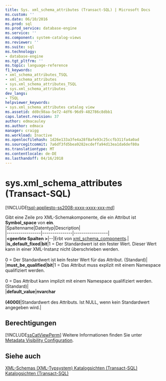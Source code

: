 ```yaml
---
title: Sys. xml_schema_attributes (Transact-SQL) | Microsoft Docs
ms.custom: ''
ms.date: 06/10/2016
ms.prod: sql
ms.prod_service: database-engine
ms.service: ''
ms.component: system-catalog-views
ms.reviewer: ''
ms.suite: sql
ms.technology:
- database-engine
ms.tgt_pltfrm: ''
ms.topic: language-reference
f1_keywords:
- xml_schema_attributes_TSQL
- xml_schema_attributes
- sys.xml_schema_attributes_TSQL
- sys.xml_schema_attributes
dev_langs:
- TSQL
helpviewer_keywords:
- sys.xml_schema_attributes catalog view
ms.assetid: dd0c98aa-5e72-4df6-96d9-482786c8dbb1
caps.latest.revision: 37
author: edmacauley
ms.author: edmaca
manager: craigg
ms.workload: Inactive
ms.openlocfilehash: 1d26e133a3fe4a28f8afe93c25ccfb311fa4a0ad
ms.sourcegitcommit: 7a6df3fd5bea9282ecdeffa94d13ea1da6def80a
ms.translationtype: MT
ms.contentlocale: de-DE
ms.lasthandoff: 04/16/2018
---
```

# <a name="sysxmlschemaattributes-transact-sql"></a>sys.xml_schema_attributes (Transact-SQL)
[!INCLUDE[tsql-appliesto-ss2008-xxxx-xxxx-xxx-md](../../includes/tsql-appliesto-ss2008-xxxx-xxxx-xxx-md.md)]

  Gibt eine Zeile pro XML-Schemakomponente, die ein Attribut ist **Symbol_space** von **ein**.  
|Spaltenname|Datentyp|Description|  
|-----------------|---------------|-----------------|  
|**\<geerbte Spalten >**|--|Erbt von [xml_schema_components](../../relational-databases/system-catalog-views/sys-xml-schema-components-transact-sql.md).|  
|**is_default_fixed**|**bit**|1 = Der Standardwert ist ein fester Wert. Dieser Wert kann in einer XML-Instanz nicht überschrieben werden.<br /><br /> 0 = Der Standardwert ist kein fester Wert für das Attribut. (Standard)|  
|**must_be_qualified**|**bit**|1 = Das Attribut muss explizit mit einem Namespace qualifiziert werden.<br /><br /> 0 = Das Attribut kann implizit mit einem Namespace qualifiziert werden. (Standard)|  
|**default_value**|**nvarchar**<br /><br /> **(4000)**|Standardwert des Attributs. Ist NULL, wenn kein Standardwert angegeben wird.|  
  
## <a name="permissions"></a>Berechtigungen  
 [!INCLUDE[ssCatViewPerm](../../includes/sscatviewperm-md.md)] Weitere Informationen finden Sie unter [Metadata Visibility Configuration](../../relational-databases/security/metadata-visibility-configuration.md).  
  
## <a name="see-also"></a>Siehe auch  
 [XML-Schemas &#40;XML-Typsystem&#41; Katalogsichten &#40;Transact-SQL&#41;](../../relational-databases/system-catalog-views/xml-schemas-xml-type-system-catalog-views-transact-sql.md)   
 [Katalogsichten &#40;Transact-SQL&#41;](../../relational-databases/system-catalog-views/catalog-views-transact-sql.md)  
  
  
